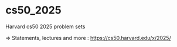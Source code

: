 # cs50_2025
Harvard cs50 2025 problem sets

=> Statements, lectures and more : https://cs50.harvard.edu/x/2025/
